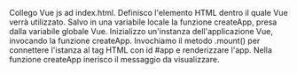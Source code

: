 Collego Vue js ad index.html.
Definisco l'elemento HTML dentro il quale Vue verrà utilizzato.
Salvo in una variabile locale la funzione createApp, presa dalla variabile globale Vue.
Inizializzo un'instanza dell'applicazione Vue, invocando la funzione createApp.
Invochiamo il metodo .mount() per connettere l'istanza al tag HTML con id #app e renderizzare l'app.
Nella funzione createApp inerisco il messaggio da visualizzare.